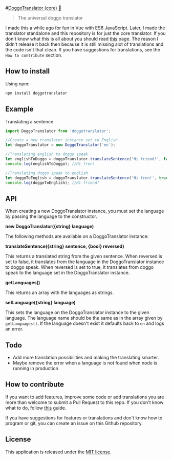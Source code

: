 #[DoggoTranslator (core) :dog:](https://gabbersaurus.github.io/DoggoTranslator/)
> The universal doggo translator

I made this a while ago for fun in Vue with ES6 JavaScript. Later, I made the translator standalone and this repository is for just the core translator. If you don't know what this is all about you should read [this](http://knowyourmeme.com/memes/doggo) page.
The reason I didn't release it back then because it is still missing alot of translations and the code isn't that clean. If you have suggestions for translations, see the `How to contribute` section.

## How to install
Using npm:
```bash
npm install doggotranslator
```

## Example
Translating a sentence

```js
import DoggoTranslator from 'doggotranslator';

//Create a new translator instance set to English
let doggoTranslator = new DoggoTranslator('en');

//Translating english to doggo speak
let englishToDoggo = doggoTranslator.translateSentence('Hi friend!', false);
console.log(englishToDoggo); //Hi fren!

//Translating doggo speak to english
let doggoToEnglish = doggoTranslator.translateSentence('Hi fren!', true);
console.log(doggoToEnglish); //Hi friend!
```

## API
When creating a new DoggoTranslator instance, you must set the language by passing the language to the constructor.

**new DoggoTranslator({string} language)**

The following methods are available on a DoggoTranslator instance:

**translateSentence({string} sentence, {bool} reversed)**

This returns a translated string from the given sentence.
When reversed is set to false, it translates from the language in the DoggoTranslator instance to doggo speak.
When reversed is set to true, it translates from doggo speak to the language set in the DoggoTranslator instance.

**getLanguages()**

This returns an array with the languages as strings.

**setLanguage({string} language)**

This sets the language on the DoggoTranslator instance to the given language. The language name should be the same as in the array given by `getLanguages()`. If the language doesn't exist it defaults back to `en` and logs an error.


## Todo
* Add more translation possibilities and making the translating smarter.
* Maybe remove the error when a language is not found when node is running in production

## How to contribute
If you want to add features, improve some code or add translations you are more than welcome to submit a Pull Request to this repo.
If you don't know what to do, follow [this](https://github.com/MarcDiethelm/contributing/blob/master/README.md) guide.

If you have suggestions for features or translations and don't know how to program or git, you can create an issue on this Github repository.

## License
This application is released under the [MIT license](https://github.com/Gabbersaurus/DoggoTranslatorCore/blob/master/LICENSE).